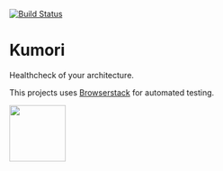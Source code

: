 [![Build Status](https://travis-ci.org/Mathmagicians/kumori.svg?branch=master)](https://travis-ci.org/Mathmagicians/kumori)

# Kumori

Healthcheck of your architecture.

This projects uses [Browserstack](https://www.browserstack.com) for automated testing. 

<img src="https://p14.zdusercontent.com/attachment/1015988/ILt64wv09EiSYlczYn9qT6sbO?token=eyJhbGciOiJkaXIiLCJlbmMiOiJBMTI4Q0JDLUhTMjU2In0..p5isVLQUoFjBFQxrbKuZ7A.pd5GzuefqEFeVonPbUT2RXV9zfcjOMeceoWh-DvzrUaKpmmoJ3bfFFsRGo3_hkwsz0WUlLCfibURlXnD3TUIuUarpqcEIScqbRDRImkgp8yp8pMrVsldZVcx3-pdyY0JsssrpGMxVBFEF-0sRpUU5fpcLLaR1SC9RjPsN7fRroQ45UOpYbfntVwaAIeEiKcVbqW4DSIyGJ2yqsYB4JCXKbo-kmLv9Y2huo87j4qbZnnvAUV2y99_QpPcl5KRDvsy6L4qXBasZU4bHa7YnE83CK5PphMORCfcAT7pAk9tgrU.58aljhq1tzvjb-BavJPb8w" width="100">


